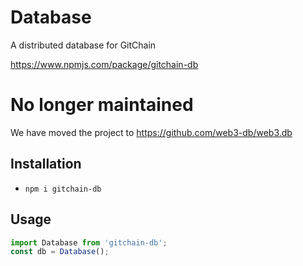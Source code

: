 # Database
A distributed database for GitChain

https://www.npmjs.com/package/gitchain-db

# No longer maintained
We have moved the project to https://github.com/web3-db/web3.db

## Installation
- `npm i gitchain-db`

## Usage
```js
import Database from 'gitchain-db';
const db = Database();
```
